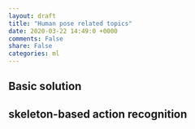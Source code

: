 ```yaml
---
layout: draft
title: "Human pose related topics"
date: 2020-03-22 14:49:0 +0000
comments: False
share: False
categories: ml
---
```

<!--
Combining detection and tracking for human pose estimation in videos

Disentangling and Unifying Graph Convolutions
for Skeleton-Based Action Recognition
-->
## Basic solution


## skeleton-based action recognition

